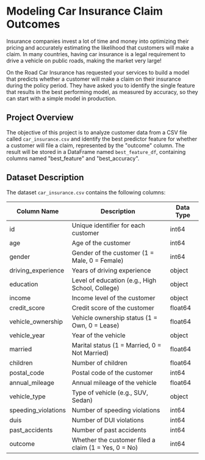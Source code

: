 # Modeling Car Insurance Claim Outcomes

Insurance companies invest a lot of time and money into optimizing their pricing and accurately estimating the likelihood that customers will make a claim. In many countries, having car insurance is a legal requirement to drive a vehicle on public roads, making the market very large!

On the Road Car Insurance has requested your services to build a model that predicts whether a customer will make a claim on their insurance during the policy period. They have asked you to identify the single feature that results in the best performing model, as measured by accuracy, so they can start with a simple model in production.

## Project Overview

The objective of this project is to analyze customer data from a CSV file called `car_insurance.csv` and identify the best predictor feature for whether a customer will file a claim, represented by the "outcome" column. The result will be stored in a DataFrame named `best_feature_df`, containing columns named "best_feature" and "best_accuracy".

## Dataset Description

The dataset `car_insurance.csv` contains the following columns:

| Column Name          | Description                                      | Data Type |
|----------------------|--------------------------------------------------|-----------|
| id                   | Unique identifier for each customer              | int64     |
| age                  | Age of the customer                              | int64     |
| gender               | Gender of the customer (1 = Male, 0 = Female)   | int64     |
| driving_experience   | Years of driving experience                       | object    |
| education            | Level of education (e.g., High School, College) | object    |
| income               | Income level of the customer                     | object    |
| credit_score         | Credit score of the customer                     | float64   |
| vehicle_ownership    | Vehicle ownership status (1 = Own, 0 = Lease)   | float64   |
| vehicle_year         | Year of the vehicle                              | object    |
| married              | Marital status (1 = Married, 0 = Not Married)   | float64   |
| children             | Number of children                               | float64   |
| postal_code          | Postal code of the customer                      | int64     |
| annual_mileage       | Annual mileage of the vehicle                    | float64   |
| vehicle_type         | Type of vehicle (e.g., SUV, Sedan)              | object    |
| speeding_violations  | Number of speeding violations                     | int64     |
| duis                 | Number of DUI violations                          | int64     |
| past_accidents       | Number of past accidents                         | int64     |
| outcome              | Whether the customer filed a claim (1 = Yes, 0 = No) | int64     |
